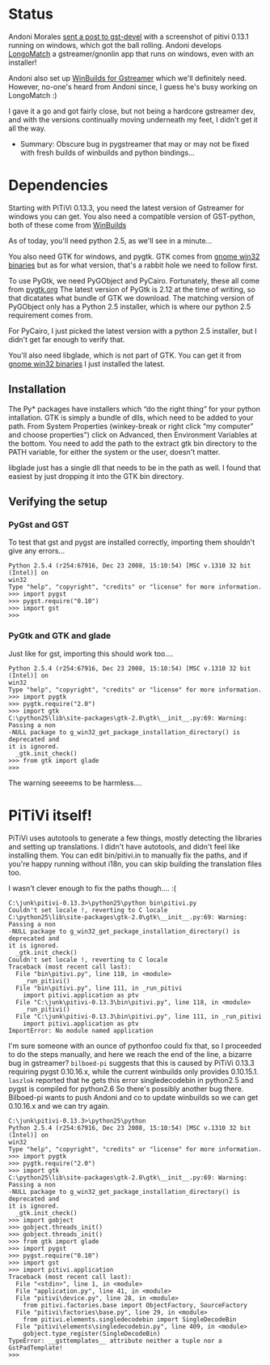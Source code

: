 # Status

Andoni Morales [sent a post to
gst-devel](http://www.nabble.com/Re:--gst-devel---PiTiVi-running-on-Windows-XP-td23885580.html)
with a screenshot of pitivi 0.13.1 running on windows, which got the
ball rolling. Andoni develops
[LongoMatch](http://www.longomatch.ylatuya.es/) a gstreamer/gnonlin app
that runs on windows, even with an installer!

Andoni also set up [WinBuilds for
Gstreamer](http://www.gstreamer-winbuild.ylatuya.es) which we'll
definitely need. However, no-one's heard from Andoni since, I guess he's
busy working on LongoMatch :)

I gave it a go and got fairly close, but not being a hardcore gstreamer
dev, and with the versions continually moving underneath my feet, I
didn't get it all the way.

-   Summary: Obscure bug in pygstreamer that may or may not be fixed
    with fresh builds of winbuilds and python bindings...

# Dependencies

Starting with PiTiVi 0.13.3, you need the latest version of Gstreamer
for windows you can get. You also need a compatible version of
GST-python, both of these come from
[WinBuilds](http://www.gstreamer-winbuild.ylatuya.es/doku.php?id=download)

As of today, you'll need python 2.5, as we'll see in a minute...

You also need GTK for windows, and pygtk. GTK comes from [gnome win32
binaries](http://ftp.gnome.org/pub/GNOME/binaries/win32/gtk+/) but as
for what version, that's a rabbit hole we need to follow first.

To use PyGtk, we need PyGObject and PyCairo. Fortunately, these all come
from [pygtk.org](http://www.pygtk.org/downloads.html) The latest version
of PyGtk is 2.12 at the time of writing, so that dicatates what bundle
of GTK we download. The matching version of PyGObject only has a Python
2.5 installer, which is where our python 2.5 requirement comes from.

For PyCairo, I just picked the latest version with a python 2.5
installer, but I didn't get far enough to verify that.

You'll also need libglade, which is not part of GTK. You can get it from
[gnome win32
binaries](http://ftp.gnome.org/pub/GNOME/binaries/win32/libglade/) I
just installed the latest.

## Installation

The Py\* packages have installers which “do the right thing” for your
python intallation. GTK is simply a bundle of dlls, which need to be
added to your path. From System Properties (winkey-break or right click
“my computer” and choose properties") click on Advanced, then
Environment Variables at the bottom. You need to add the path to the
extract gtk bin directory to the PATH variable, for either the system or
the user, doesn't matter.

libglade just has a single dll that needs to be in the path as well. I
found that easiest by just dropping it into the GTK bin directory.

## Verifying the setup

### PyGst and GST

To test that gst and pygst are installed correctly, importing them
shouldn't give any errors...

    Python 2.5.4 (r254:67916, Dec 23 2008, 15:10:54) [MSC v.1310 32 bit (Intel)] on
    win32
    Type "help", "copyright", "credits" or "license" for more information.
    >>> import pygst
    >>> pygst.require("0.10")
    >>> import gst
    >>>

### PyGtk and GTK and glade

Just like for gst, importing this should work too....

    Python 2.5.4 (r254:67916, Dec 23 2008, 15:10:54) [MSC v.1310 32 bit (Intel)] on
    win32
    Type "help", "copyright", "credits" or "license" for more information.
    >>> import pygtk
    >>> pygtk.require("2.0")
    >>> import gtk
    C:\python25\lib\site-packages\gtk-2.0\gtk\__init__.py:69: Warning: Passing a non
    -NULL package to g_win32_get_package_installation_directory() is deprecated and
    it is ignored.
      _gtk.init_check()
    >>> from gtk import glade
    >>>

The warning seeeems to be harmless....

# PiTiVi itself!

PiTiVi uses autotools to generate a few things, mostly detecting the
libraries and setting up translations. I didn't have autotools, and
didn't feel like installing them. You can edit bin/pitivi.in to manually
fix the paths, and if you're happy running without i18n, you can skip
building the translation files too.

I wasn't clever enough to fix the paths though.... :(

    C:\junk\pitivi-0.13.3>\python25\python bin\pitivi.py
    Couldn't set locale !, reverting to C locale
    C:\python25\lib\site-packages\gtk-2.0\gtk\__init__.py:69: Warning: Passing a non
    -NULL package to g_win32_get_package_installation_directory() is deprecated and
    it is ignored.
      _gtk.init_check()
    Couldn't set locale !, reverting to C locale
    Traceback (most recent call last):
      File "bin\pitivi.py", line 118, in <module>
        _run_pitivi()
      File "bin\pitivi.py", line 111, in _run_pitivi
        import pitivi.application as ptv
      File "C:\junk\pitivi-0.13.3\bin\pitivi.py", line 118, in <module>
        _run_pitivi()
      File "C:\junk\pitivi-0.13.3\bin\pitivi.py", line 111, in _run_pitivi
        import pitivi.application as ptv
    ImportError: No module named application

I'm sure someone with an ounce of pythonfoo could fix that, so I
proceeded to do the steps manually, and here we reach the end of the
line, a bizarre bug in gstreamer? `bilboed-pi` suggests that this is
caused by PiTiVi 0.13.3 requiring pygst 0.10.16.x, while the current
winbuilds only provides 0.10.15.1. `laszlok` reported that he gets this
error singledecodebin in python2.5 and pygst is compiled for python2.6
So there's possibly another bug there. Bilboed-pi wants to push Andoni
and co to update winbuilds so we can get 0.10.16.x and we can try again.

    C:\junk\pitivi-0.13.3>\python25\python
    Python 2.5.4 (r254:67916, Dec 23 2008, 15:10:54) [MSC v.1310 32 bit (Intel)] on
    win32
    Type "help", "copyright", "credits" or "license" for more information.
    >>> import pygtk
    >>> pygtk.require("2.0")
    >>> import gtk
    C:\python25\lib\site-packages\gtk-2.0\gtk\__init__.py:69: Warning: Passing a non
    -NULL package to g_win32_get_package_installation_directory() is deprecated and
    it is ignored.
      _gtk.init_check()
    >>> import gobject
    >>> gobject.threads_init()
    >>> gobject.threads_init()
    >>> from gtk import glade
    >>> import pygst
    >>> pygst.require("0.10")
    >>> import gst
    >>> import pitivi.application
    Traceback (most recent call last):
      File "<stdin>", line 1, in <module>
      File "application.py", line 41, in <module>
      File "pitivi\device.py", line 28, in <module>
        from pitivi.factories.base import ObjectFactory, SourceFactory
      File "pitivi\factories\base.py", line 29, in <module>
        from pitivi.elements.singledecodebin import SingleDecodeBin
      File "pitivi\elements\singledecodebin.py", line 409, in <module>
        gobject.type_register(SingleDecodeBin)
    TypeError: __gsttemplates__ attribute neither a tuple nor a GstPadTemplate!
    >>>
